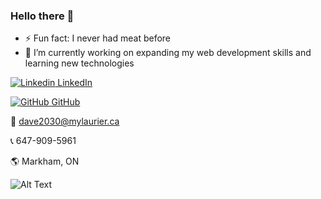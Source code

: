 ### Hello there 👋
- ⚡ Fun fact: I never had meat before
- 🔭 I’m currently working on expanding my web development skills and learning new technologies

[![Linkedin](https://i.stack.imgur.com/gVE0j.png) LinkedIn](https://www.linkedin.com/in/shyam-dave-7606b5164/)
&nbsp;

[![GitHub](https://i.stack.imgur.com/tskMh.png) GitHub](https://github.com/dave2030)

:email: dave2030@mylaurier.ca

:telephone_receiver: 647-909-5961 

:earth_americas: Markham, ON



 
![Alt Text](https://media.giphy.com/media/lTQF0ODLLjhza/giphy.gif)             

<!--
**dave2030/dave2030** is a ✨ _special_ ✨ repository because its `README.md` (this file) appears on your GitHub profile.

Here are some ideas to get you started:

- 🔭 I’m currently working on ...
- 🌱 I’m currently learning ...
- 👯 I’m looking to collaborate on ...
- 🤔 I’m looking for help with ...
- 💬 Ask me about ...
- 📫 How to reach me: ...
- 😄 Pronouns: ...
- ⚡ Fun fact: ...
-->
